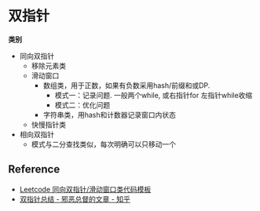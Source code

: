 # 双指针

**类别**
- 同向双指针
  - 移除元素类
  - 滑动窗口
    - 数组类，用于正数，如果有负数采用hash/前缀和或DP.
      - 模式一：记录问题. 一般两个while, 或右指针for 左指针while收缩
      - 模式二：优化问题
    - 字符串类，用hash和计数器记录窗口内状态
  - 快慢指针类
- 相向双指针
  - 模式与二分查找类似，每次明确可以只移动一个


## Reference
- [Leetcode 同向双指针/滑动窗口类代码模板](https://zhuanlan.zhihu.com/p/390570255)
- [双指针总结 - 邪恶总督的文章 - 知乎](https://zhuanlan.zhihu.com/p/553864541)
